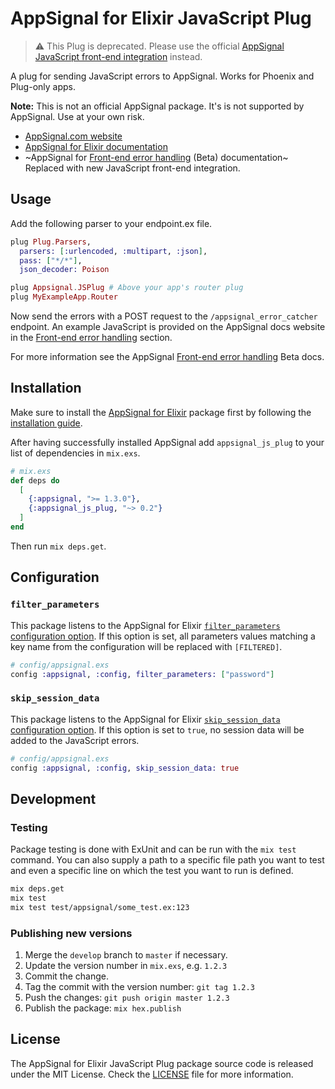 # AppSignal for Elixir JavaScript Plug

> ⚠️ This Plug is deprecated. Please use the official [AppSignal JavaScript front-end integration](https://appsignal.com/javascript/) instead.

A plug for sending JavaScript errors to AppSignal. Works for Phoenix and
Plug-only apps.

**Note:** This is not an official AppSignal package. It's is not supported by
AppSignal. Use at your own risk.

- [AppSignal.com website](https://appsignal.com/)
- [AppSignal for Elixir documentation](http://docs.appsignal.com/elixir/)
- ~AppSignal for [Front-end error handling] (Beta) documentation~ Replaced with new JavaScript front-end integration.

## Usage

Add the following parser to your endpoint.ex file.

```elixir
plug Plug.Parsers,
  parsers: [:urlencoded, :multipart, :json],
  pass: ["*/*"],
  json_decoder: Poison

plug Appsignal.JSPlug # Above your app's router plug
plug MyExampleApp.Router
```

Now send the errors with a POST request to the `/appsignal_error_catcher`
endpoint. An example JavaScript is provided on the AppSignal docs website in
the [Front-end error handling] section.

For more information see the AppSignal [Front-end error handling] Beta docs.

## Installation

Make sure to install the [AppSignal for Elixir] package first by following the
[installation guide].

After having successfully installed AppSignal add `appsignal_js_plug` to your
list of dependencies in `mix.exs`.

```elixir
# mix.exs
def deps do
  [
    {:appsignal, ">= 1.3.0"},
    {:appsignal_js_plug, "~> 0.2"}
  ]
end
```

Then run `mix deps.get`.

## Configuration

### `filter_parameters`

This package listens to the AppSignal for Elixir [`filter_parameters`
configuration option]. If this option is set, all parameters values matching a
key name from the configuration will be replaced with `[FILTERED]`.

```elixir
# config/appsignal.exs
config :appsignal, :config, filter_parameters: ["password"]
```

### `skip_session_data`

This package listens to the AppSignal for Elixir [`skip_session_data`
configuration option]. If this option is set to `true`, no session data will be
added to the JavaScript errors.

```elixir
# config/appsignal.exs
config :appsignal, :config, skip_session_data: true
```

## Development

### Testing

Package testing is done with ExUnit and can be run with the `mix test` command.
You can also supply a path to a specific file path you want to test and even a
specific line on which the test you want to run is defined.

```sh
mix deps.get
mix test
mix test test/appsignal/some_test.ex:123
```

### Publishing new versions

1. Merge the `develop` branch to `master` if necessary.
2. Update the version number in `mix.exs`, e.g. `1.2.3`
3. Commit the change.
4. Tag the commit with the version number: `git tag 1.2.3`
5. Push the changes: `git push origin master 1.2.3`
6. Publish the package: `mix hex.publish`

## License

The AppSignal for Elixir JavaScript Plug package source code is released under
the MIT License. Check the [LICENSE](LICENSE) file for more information.

[AppSignal for Elixir]: https://github.com/appsignal/appsignal-elixir
[installation guide]: https://docs.appsignal.com/elixir/installation.html
[Front-end error handling]: https://docs.appsignal.com/front-end/error-handling.html
[`skip_session_data` configuration option]: https://docs.appsignal.com/elixir/configuration/options.html#appsignal_skip_session_data-skip_session_data
[`filter_parameters` configuration option]: https://docs.appsignal.com/elixir/configuration/parameter-filtering.html
